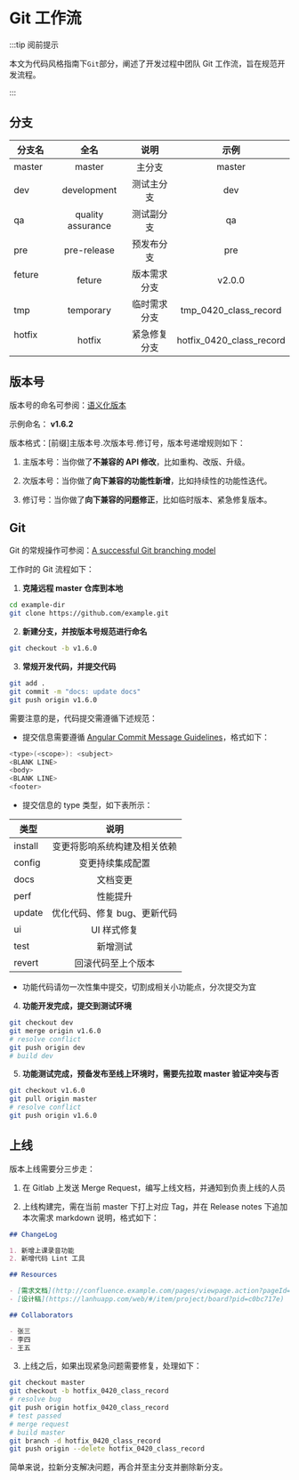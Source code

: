 # Git 工作流

:::tip 阅前提示

本文为代码风格指南下<code>Git</code>部分，阐述了开发过程中团队 Git 工作流，旨在规范开发流程。

:::

## 分支

| 分支名    |       全名        |     说明     |           示例           |
| --------- | :---------------: | :----------: | :----------------------: |
| master    |      master       |    主分支    |          master          |
| dev 　    |    development    |  测试主分支  |           dev            |
| qa 　     | quality assurance |  测试副分支  |            qa            |
| pre 　    |    pre-release    |  预发布分支  |           pre            |
| feture 　 |      feture       | 版本需求分支 |          v2.0.0          |
| tmp 　    |     temporary     | 临时需求分支 |  tmp_0420_class_record   |
| hotfix 　 |      hotfix       | 紧急修复分支 | hotfix_0420_class_record |

## 版本号

版本号的命名可参阅：[语义化版本](https://semver.org/lang/zh-CN/)

示例命名： **v1.6.2**

版本格式：[前缀]主版本号.次版本号.修订号，版本号递增规则如下：

1. 主版本号：当你做了**不兼容的 API 修改**，比如重构、改版、升级。

2. 次版本号：当你做了**向下兼容的功能性新增**，比如持续性的功能性迭代。

3. 修订号：当你做了**向下兼容的问题修正**，比如临时版本、紧急修复版本。

## Git

Git 的常规操作可参阅：[A successful Git branching model](https://nvie.com/posts/a-successful-git-branching-model/)

工作时的 Git 流程如下：

1. **克隆远程 master 仓库到本地**

```bash
cd example-dir
git clone https://github.com/example.git
```

2. **新建分支，并按版本号规范进行命名**

```bash
git checkout -b v1.6.0
```

3. **常规开发代码，并提交代码**

```bash
git add .
git commit -m "docs: update docs"
git push origin v1.6.0
```

需要注意的是，代码提交需遵循下述规范：

- 提交信息需要遵循 [Angular Commit Message Guidelines](https://github.com/angular/angular/blob/22b96b9/CONTRIBUTING.md#-commit-message-guidelines)，格式如下：

```java
<type>(<scope>): <subject>
<BLANK LINE>
<body>
<BLANK LINE>
<footer>
```

- 提交信息的 type 类型，如下表所示：

| 类型    |             说明             |
| ------- | :--------------------------: |
| install | 变更将影响系统构建及相关依赖 |
| config  |       变更持续集成配置       |
| docs    |           文档变更           |
| perf    |           性能提升           |
| update  | 优化代码、修复 bug、更新代码 |
| ui      |         UI 样式修复          |
| test    |           新增测试           |
| revert  |      回滚代码至上个版本      |

- 功能代码请勿一次性集中提交，切割成相关小功能点，分次提交为宜

4. **功能开发完成，提交到测试环境**

```bash
git checkout dev
git merge origin v1.6.0
# resolve conflict
git push origin dev
# build dev
```

5. **功能测试完成，预备发布至线上环境时，需要先拉取 master 验证冲突与否**

```bash
git checkout v1.6.0
git pull origin master
# resolve conflict
git push origin v1.6.0
```

## 上线

版本上线需要分三步走：

1. 在 Gitlab 上发送 Merge Request，编写上线文档，并通知到负责上线的人员

2. 上线构建完，需在当前 master 下打上对应 Tag，并在 Release notes 下追加本次需求 markdown 说明，格式如下：

```markdown
## ChangeLog

1. 新增上课录音功能
2. 新增代码 Lint 工具

## Resources

- [需求文档](http://confluence.example.com/pages/viewpage.action?pageId=5805663)
- [设计稿](https://lanhuapp.com/web/#/item/project/board?pid=c0bc717e)

## Collaborators

- 张三
- 李四
- 王五
```

3. 上线之后，如果出现紧急问题需要修复，处理如下：

```bash
git checkout master
git checkout -b hotfix_0420_class_record
# resolve bug
git push origin hotfix_0420_class_record
# test passed
# merge request
# build master
git branch -d hotfix_0420_class_record
git push origin --delete hotfix_0420_class_record
```

简单来说，拉新分支解决问题，再合并至主分支并删除新分支。
